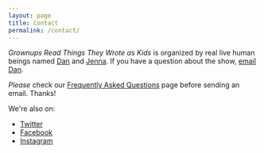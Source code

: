 ```yaml
---
layout: page
title: Contact
permalink: /contact/
---
```


*Grownups Read Things They Wrote as Kids* is organized by real live human beings named [Dan](http://misener.org) and [Jenna](https://twitter.com/zuschlag). If you have a question about the show, [email Dan](mailto:dan@grownupsreadthingstheywroteaskids.com).

*Please* check our [Frequently Asked Questions](/faq/) page before sending an email. Thanks!

We're also on:

<ul class="fa-ul">
  <li><i class="fa-li fa fa-twitter"></i><a href="https://twitter.com/GRTTWaK/">Twitter</a></li>
  <li><i class="fa-li fa fa-facebook"></i><a href="http://facebook.com/grownupsreadthingstheywroteaskids">Facebook</a></li>
  <li><i class="fa-li fa fa-instagram"></i><a href="https://instagram.com/GRTTWaK/">Instagram</a></li>
</ul>